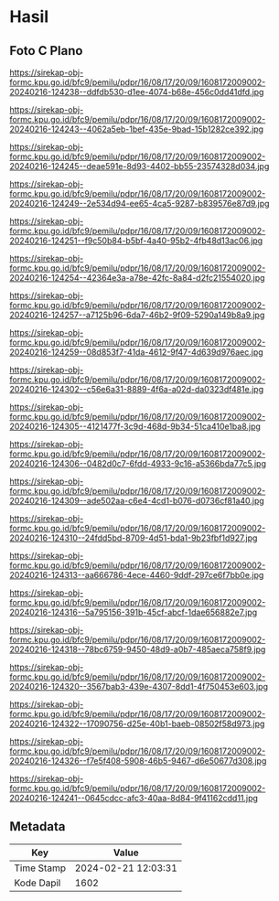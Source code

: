 # Hasil

## Foto C Plano

https://sirekap-obj-formc.kpu.go.id/bfc9/pemilu/pdpr/16/08/17/20/09/1608172009002-20240216-124238--ddfdb530-d1ee-4074-b68e-456c0dd41dfd.jpg

https://sirekap-obj-formc.kpu.go.id/bfc9/pemilu/pdpr/16/08/17/20/09/1608172009002-20240216-124243--4062a5eb-1bef-435e-9bad-15b1282ce392.jpg

https://sirekap-obj-formc.kpu.go.id/bfc9/pemilu/pdpr/16/08/17/20/09/1608172009002-20240216-124245--deae591e-8d93-4402-bb55-23574328d034.jpg

https://sirekap-obj-formc.kpu.go.id/bfc9/pemilu/pdpr/16/08/17/20/09/1608172009002-20240216-124249--2e534d94-ee65-4ca5-9287-b839576e87d9.jpg

https://sirekap-obj-formc.kpu.go.id/bfc9/pemilu/pdpr/16/08/17/20/09/1608172009002-20240216-124251--f9c50b84-b5bf-4a40-95b2-4fb48d13ac06.jpg

https://sirekap-obj-formc.kpu.go.id/bfc9/pemilu/pdpr/16/08/17/20/09/1608172009002-20240216-124254--42364e3a-a78e-42fc-8a84-d2fc21554020.jpg

https://sirekap-obj-formc.kpu.go.id/bfc9/pemilu/pdpr/16/08/17/20/09/1608172009002-20240216-124257--a7125b96-6da7-46b2-9f09-5290a149b8a9.jpg

https://sirekap-obj-formc.kpu.go.id/bfc9/pemilu/pdpr/16/08/17/20/09/1608172009002-20240216-124259--08d853f7-41da-4612-9f47-4d639d976aec.jpg

https://sirekap-obj-formc.kpu.go.id/bfc9/pemilu/pdpr/16/08/17/20/09/1608172009002-20240216-124302--c56e6a31-8889-4f6a-a02d-da0323df481e.jpg

https://sirekap-obj-formc.kpu.go.id/bfc9/pemilu/pdpr/16/08/17/20/09/1608172009002-20240216-124305--4121477f-3c9d-468d-9b34-51ca410e1ba8.jpg

https://sirekap-obj-formc.kpu.go.id/bfc9/pemilu/pdpr/16/08/17/20/09/1608172009002-20240216-124306--0482d0c7-6fdd-4933-9c16-a5366bda77c5.jpg

https://sirekap-obj-formc.kpu.go.id/bfc9/pemilu/pdpr/16/08/17/20/09/1608172009002-20240216-124309--ade502aa-c6e4-4cd1-b076-d0736cf81a40.jpg

https://sirekap-obj-formc.kpu.go.id/bfc9/pemilu/pdpr/16/08/17/20/09/1608172009002-20240216-124310--24fdd5bd-8709-4d51-bda1-9b23fbf1d927.jpg

https://sirekap-obj-formc.kpu.go.id/bfc9/pemilu/pdpr/16/08/17/20/09/1608172009002-20240216-124313--aa666786-4ece-4460-9ddf-297ce6f7bb0e.jpg

https://sirekap-obj-formc.kpu.go.id/bfc9/pemilu/pdpr/16/08/17/20/09/1608172009002-20240216-124316--5a795156-391b-45cf-abcf-1dae656882e7.jpg

https://sirekap-obj-formc.kpu.go.id/bfc9/pemilu/pdpr/16/08/17/20/09/1608172009002-20240216-124318--78bc6759-9450-48d9-a0b7-485aeca758f9.jpg

https://sirekap-obj-formc.kpu.go.id/bfc9/pemilu/pdpr/16/08/17/20/09/1608172009002-20240216-124320--3567bab3-439e-4307-8dd1-4f750453e603.jpg

https://sirekap-obj-formc.kpu.go.id/bfc9/pemilu/pdpr/16/08/17/20/09/1608172009002-20240216-124322--17090756-d25e-40b1-baeb-08502f58d973.jpg

https://sirekap-obj-formc.kpu.go.id/bfc9/pemilu/pdpr/16/08/17/20/09/1608172009002-20240216-124326--f7e5f408-5908-46b5-9467-d6e50677d308.jpg

https://sirekap-obj-formc.kpu.go.id/bfc9/pemilu/pdpr/16/08/17/20/09/1608172009002-20240216-124241--0645cdcc-afc3-40aa-8d84-9f41162cdd11.jpg


## Metadata

| Key        | Value               |
| ---------- | ------------------- |
| Time Stamp | 2024-02-21 12:03:31 |
| Kode Dapil | 1602                |



